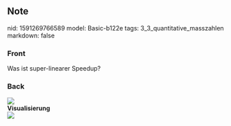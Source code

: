 ## Note
nid: 1591269766589
model: Basic-b122e
tags: 3_3_quantitative_masszahlen
markdown: false

### Front
Was ist super-linearer Speedup?

### Back
<img src="paste-b7310d3b85eddb2901c7541b5a39ed73159865f6.jpg">
<div>
  <div>
    <b>Visualisierung</b>
  </div>
</div>
<div><img src="The-four-possible-curves-for-speedup.png"></div>
